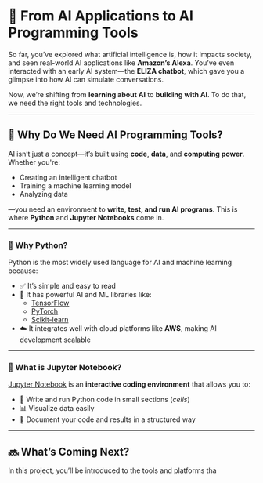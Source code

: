 # 🚀 From AI Applications to AI Programming Tools

So far, you’ve explored what artificial intelligence is, how it impacts society, and seen real-world AI applications like **Amazon’s Alexa**. You’ve even interacted with an early AI system—the **ELIZA chatbot**, which gave you a glimpse into how AI can simulate conversations.

Now, we’re shifting from **learning about AI** to **building with AI**. To do that, we need the right tools and technologies.

---

## 🧰 Why Do We Need AI Programming Tools?

AI isn’t just a concept—it’s built using **code**, **data**, and **computing power**. Whether you're:

- Creating an intelligent chatbot  
- Training a machine learning model  
- Analyzing data

—you need an environment to **write, test, and run AI programs**. This is where **Python** and **Jupyter Notebooks** come in.

---

### 🐍 Why Python?

Python is the most widely used language for AI and machine learning because:

- ✅ It’s simple and easy to read  
- 🧠 It has powerful AI and ML libraries like:
  - [TensorFlow](https://www.tensorflow.org)
  - [PyTorch](https://pytorch.org)
  - [Scikit-learn](https://scikit-learn.org)
- ☁️ It integrates well with cloud platforms like **AWS**, making AI development scalable

---

### 📓 What is Jupyter Notebook?

[Jupyter Notebook](https://jupyter.org) is an **interactive coding environment** that allows you to:

- 🔢 Write and run Python code in small sections (*cells*)
- 📊 Visualize data easily
- 📝 Document your code and results in a structured way

---

## 🔜 What’s Coming Next?

In this project, you’ll be introduced to the tools and platforms tha
